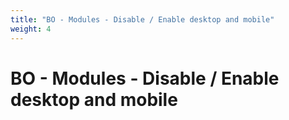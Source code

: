 ```yaml
---
title: "BO - Modules - Disable / Enable desktop and mobile"
weight: 4
---
```


# BO - Modules - Disable / Enable desktop and mobile
